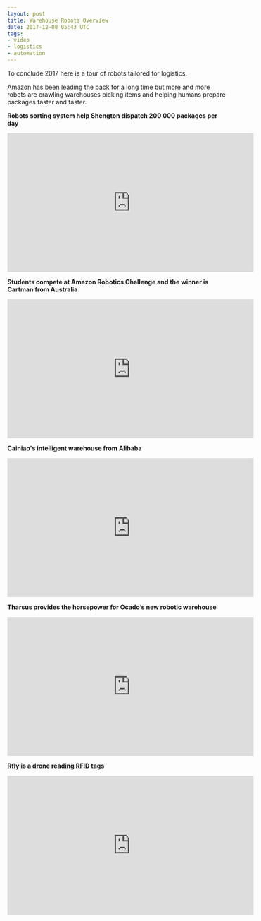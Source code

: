 ```yaml
---
layout: post
title: Warehouse Robots Overview
date: 2017-12-08 05:43 UTC
tags:
- video
- logistics
- automation
---
```


To conclude 2017 here is a tour of robots tailored for logistics.

Amazon has been leading the pack for a long time but more and more robots are crawling warehouses picking items and helping humans prepare packages faster and faster.

__Robots sorting system help Shengton dispatch 200 000 packages per day__

<iframe width="560" height="315" src="https://www.youtube.com/embed/_QndP_PCRSw" frameborder="0" gesture="media" allow="encrypted-media" allowfullscreen></iframe>

__Students compete at Amazon Robotics Challenge and the winner is Cartman from Australia__

<iframe width="560" height="315" src="https://www.youtube.com/embed/yVIRLao1E28" frameborder="0" gesture="media" allow="encrypted-media" allowfullscreen></iframe>

__Cainiao's intelligent warehouse from Alibaba__

<iframe width="560" height="315" src="https://www.youtube.com/embed/bvEzDNxj7hA" frameborder="0" gesture="media" allow="encrypted-media" allowfullscreen></iframe>

__Tharsus provides the horsepower for Ocado’s new robotic warehouse__

<iframe width="560" height="315" src="https://www.youtube.com/embed/mfLI9uQY1U8" frameborder="0" gesture="media" allow="encrypted-media" allowfullscreen></iframe>

__Rfly is a drone reading RFID tags__

<iframe width="560" height="315" src="https://www.youtube.com/embed/fvPR09noiL8" frameborder="0" gesture="media" allow="encrypted-media" allowfullscreen></iframe>
